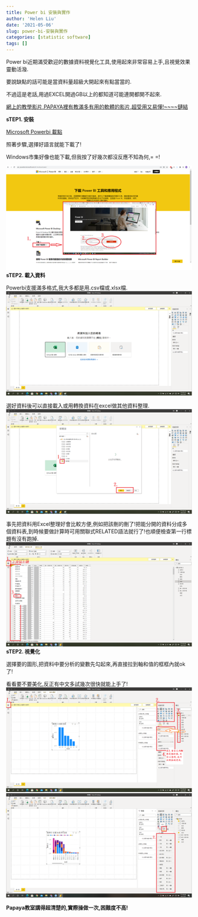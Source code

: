 ```yaml
---
title: Power bi 安裝與實作
author: 'Helen Liu'
date: '2021-05-06'
slug: power-bi-安裝與實作
categories: [statistic software]
tags: []
---
```

Power bi近期滿受歡迎的數據資料視覺化工具,使用起來非常容易上手,且視覺效果靈動活潑.

要說缺點的話可能是當資料量超級大開起來有點當當的.

不過這是老話,用過EXCEL開過GB以上的都知道可能連開都開不起來.

[網上的教學影片,PAPAYA裡有教滿多有用的軟體的影片,超受用又易懂!~~~~鏈結](https://www.youtube.com/watch?v=9RcQUhlIb_Y&ab_channel=PAPAYA%E9%9B%BB%E8%85%A6%E6%95%99%E5%AE%A4)

**sTEP1. 安裝**

[Microsoft Powerbi 載點](https://powerbi.microsoft.com/zh-tw/downloads/)

照著步驟,選擇好語言就能下載了!

Windows市集好像也能下載,但我按了好幾次都沒反應不知為何,= =!

![image](https://github.com/610611108/Helen-Liu-blog/blob/master/blogger%20pictures/POWERBI01.png?raw=true)
**sTEP2. 載入資料**

Powerbi支援滿多格式,我大多都是用.csv檔或.xlsx檔.
![image](https://github.com/610611108/Helen-Liu-blog/blob/master/blogger%20pictures/POWERBI02.png?raw=true)

選好資料後可以直接載入或用轉換資料在excel做其他資料整理.
![image](https://github.com/610611108/Helen-Liu-blog/blob/master/blogger%20pictures/POWERBI03.png?raw=true)

事先把資料用Excel整理好會比較方便,例如把該刪的刪了!把能分開的資料分成多個資料表,到時候要做計算時可用關聯式RELATED語法就行了!也順便檢查第一行標題有沒有跑掉.
![image](https://github.com/610611108/Helen-Liu-blog/blob/master/blogger%20pictures/POWERBI04.png?raw=true)
**sTEP2. 視覺化**

選擇要的圖形,把資料中要分析的變數先勾起來,再直接拉到軸和值的框框內就ok了!

看看要不要美化,反正有中文多試幾次很快就能上手了!
![image](https://github.com/610611108/Helen-Liu-blog/blob/master/blogger%20pictures/POWERBI05.png?raw=true)
![image](https://github.com/610611108/Helen-Liu-blog/blob/master/blogger%20pictures/POWERBI06.png?raw=true)

**Papaya教室講得超清楚的,實際操做一次,困難度不高!**

